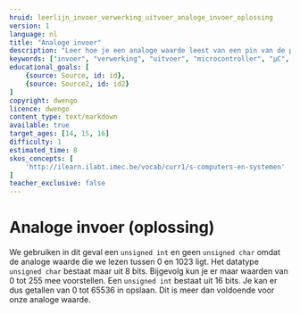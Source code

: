 ```yaml
---
hruid: leerlijn_invoer_verwerking_uitvoer_analoge_invoer_oplossing
version: 1
language: nl
title: "Analoge invoer"
description: "Leer hoe je een analoge waarde leest van een pin van de µC."
keywords: ["invoer", "verwerking", "uitvoer", "microcontroller", "µC", "arduino", "dwenguino", "analogRead"]
educational_goals: [
    {source: Source, id: id}, 
    {source: Source2, id: id2}
]
copyright: dwengo
licence: dwengo
content_type: text/markdown
available: true
target_ages: [14, 15, 16]
difficulty: 1
estimated_time: 8
skos_concepts: [
    'http://ilearn.ilabt.imec.be/vocab/curr1/s-computers-en-systemen'
]
teacher_exclusive: false
---
```


# Analoge invoer (oplossing)

We gebruiken in dit geval een `unsigned int` en geen `unsigned char` omdat de analoge waarde die we lezen tussen 0 en 1023 ligt. Het datatype `unsigned char` bestaat maar uit 8 bits. Bijgevolg kun je er maar waarden van 0 tot 255 mee voorstellen. Een `unsigned int` bestaat uit 16 bits. Je kan er dus getallen van 0 tot 65536 in opslaan. Dit is meer dan voldoende voor onze analoge waarde.
